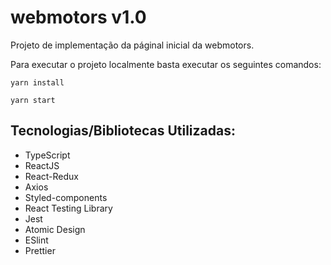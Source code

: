 # webmotors v1.0

Projeto de implementação da páginal inicial da webmotors.

Para executar o projeto localmente basta executar os seguintes comandos:

```
yarn install

yarn start
```

## Tecnologias/Bibliotecas Utilizadas:

- TypeScript
- ReactJS
- React-Redux
- Axios
- Styled-components
- React Testing Library
- Jest
- Atomic Design
- ESlint
- Prettier

<!-- ### ToDo


- Dropdown full acessible -->

